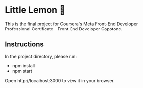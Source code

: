 # Little Lemon :lemon:

This is the final project for Coursera's Meta Front-End Developer Professional Certificate - Front-End Developer Capstone.

## Instructions

In the project directory, please run:
- npm install
- npm start

Open http://localhost:3000 to view it in your browser.
